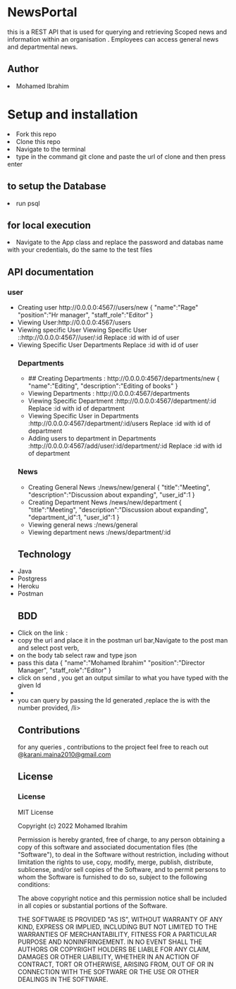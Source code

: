 # NewsPortal
this is a REST API that is used for querying and retrieving Scoped news and information within an organisation . Employees can access general news and departmental news.

## Author
<li> Mohamed Ibrahim</li>

# Setup and installation 
<li>Fork this repo</li>
<li>Clone this repo</li>
<li>Navigate to the terminal</li>
<li>type in the command git clone and paste the url of clone and then press enter</li>

## to setup the Database
<li>run psql<create.sql</li>

## for local execution</li>
<li>Navigate to the App class and replace the password and databas name with your credentials, do the same to the test files</li>

## API documentation
### user
<ul>
<li>Creating user http://0.0.0.0:4567//users/new
{
"name":"Rage"
"position":"Hr manager",
"staff_role":"Editor"
}</li>
<li>Viewing User:http://0.0.0.0:4567/users </li>
<li>Viewing specific User Viewing Specific User ::http://0.0.0.0:4567//user/:id
     Replace :id with id of user
<li>Viewing Specific User Departments 
Replace :id with id  of user</li>  

### Departments
<ul>
<li>
## Creating Departments : http://0.0.0.0:4567/departments/new
{
"name":"Editing",
"description":"Editing of books"
}</li>
<li>Viewing Departments : http://0.0.0.0:4567/departments</li>
<li>Viewing Specific Department :http://0.0.0.0:4567/department/:id
Replace :id with id of department</li>
<li>Viewing Specific User in Departments :http://0.0.0.0:4567/department/:id/users
Replace :id with id of department</li>
<li>Adding users to department in Departments :http://0.0.0.0:4567/add/user/:id/department/:id
Replace :id with id of department</li>
</ul>

### News
<ul>
<li>Creating General News :/news/new/general
{
"title":"Meeting",
"description":"Discussion about expanding",
"user_id":1
}</li>
<li>Creating Department News /news/new/department
{
"title":"Meeting",
"description":"Discussion about expanding",
"department_id":1,
"user_id":1
}
</li>
<li>Viewing general news :/news/general </li>
<li>Viewing department news :/news/department/:id </li>
</ul>
 
 ## Technology
 <li>Java</li>
 <li>Postgress</li>
 <li>Heroku</li>
 <li>Postman</li>
 
 ## BDD
  <li>Click on the link :  </li>
  <li>copy the url  and place it in the postman url bar,Navigate to the post man and select post verb, </li>
  <li>on the body  tab select raw and  type json </li>
  <li>pass this data
{
"name":"Mohamed Ibrahim"
"position":"Director Manager",
"staff_role":"Editor"
}
  </li>
<li>click on send , you get an output similar to what you have typed with the  given Id</li>
<li></li>
<li>you can query by passing the Id generated ,replace the is with the number provided, /li>

## Contributions
for any queries , contributions to the project feel free to reach out  @karani.maina2010@gmail.com
 
## License
### License

MIT License

Copyright (c) 2022 Mohamed Ibrahim

Permission is hereby granted, free of charge, to any person obtaining a copy
of this software and associated documentation files (the "Software"), to deal
in the Software without restriction, including without limitation the rights
to use, copy, modify, merge, publish, distribute, sublicense, and/or sell
copies of the Software, and to permit persons to whom the Software is
furnished to do so, subject to the following conditions:

The above copyright notice and this permission notice shall be included in all
copies or substantial portions of the Software.

THE SOFTWARE IS PROVIDED "AS IS", WITHOUT WARRANTY OF ANY KIND, EXPRESS OR
IMPLIED, INCLUDING BUT NOT LIMITED TO THE WARRANTIES OF MERCHANTABILITY,
FITNESS FOR A PARTICULAR PURPOSE AND NONINFRINGEMENT. IN NO EVENT SHALL THE
AUTHORS OR COPYRIGHT HOLDERS BE LIABLE FOR ANY CLAIM, DAMAGES OR OTHER
LIABILITY, WHETHER IN AN ACTION OF CONTRACT, TORT OR OTHERWISE, ARISING FROM,
OUT OF OR IN CONNECTION WITH THE SOFTWARE OR THE USE OR OTHER DEALINGS IN THE
SOFTWARE.


  
  
  






